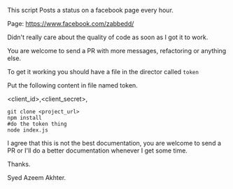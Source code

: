 This script Posts a status on a facebook page every hour.

Page: https://www.facebook.com/zabbedd/

Didn't really care about the quality of code as soon as I got it to work.

You are welcome to send a PR with more messages, refactoring or anything else.

To get it working you should have a file in the director called `token`

Put the following content in file named token.

<client_id>,<client_secret>,<AppID>
```
git clone <project_url>
npm install
#do the token thing
node index.js
```


I agree that this is not the best documentation, you are welcome to send a PR or I'll do a better documentation whenever I get some time.

Thanks.

Syed Azeem Akhter.

